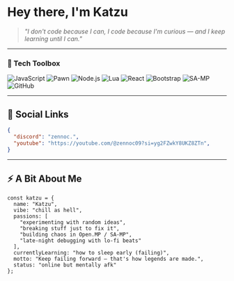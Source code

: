 # Hey there, I'm **Katzu**

> *"I don't code because I can, I code because I'm curious — and I keep learning until I can."*

---

### 🧰 Tech Toolbox

![JavaScript](https://img.shields.io/badge/-JavaScript-black?style=flat-square&logo=javascript)
![Pawn](https://img.shields.io/badge/-Pawn-DB7114?style=flat-square&logo=codeforces)
![Node.js](https://img.shields.io/badge/-Node.js-339933?style=flat-square&logo=nodedotjs&logoColor=white)
![Lua](https://img.shields.io/badge/-Lua-2C2D72?style=flat-square&logo=lua)
![React](https://img.shields.io/badge/-React-20232A?style=flat-square&logo=react)
![Bootstrap](https://img.shields.io/badge/-Bootstrap-7952B3?style=flat-square&logo=bootstrap&logoColor=white)
![SA-MP](https://img.shields.io/badge/-SA--MP-DB7114?style=flat-square&logo=rockstar)
![GitHub](https://img.shields.io/badge/-GitHub-181717?style=flat-square&logo=github)

---

## 🔗 Social Links

```json
{
  "discord": "zennoc.",
  "youtube": "https://youtube.com/@zennoc09?si=yg2FZwkY8UKZ8ZTn",
}
```

---

## ⚡ A Bit About Me
```pawn
const katzu = {
  name: "Katzu",
  vibe: "chill as hell",
  passions: [
    "experimenting with random ideas",
    "breaking stuff just to fix it",
    "building chaos in Open.MP / SA-MP",
    "late-night debugging with lo-fi beats"
  ],
  currentlyLearning: "how to sleep early (failing)",
  motto: "Keep failing forward — that's how legends are made.",
  status: "online but mentally afk"
};
